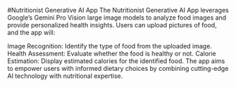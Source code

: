 #Nutritionist Generative AI App
The Nutritionist Generative AI App leverages Google’s Gemini Pro Vision large image models to analyze food images and provide personalized health insights. Users can upload pictures of food, and the app will:

Image Recognition: Identify the type of food from the uploaded image.
Health Assessment: Evaluate whether the food is healthy or not.
Calorie Estimation: Display estimated calories for the identified food.
The app aims to empower users with informed dietary choices by combining cutting-edge AI technology with nutritional expertise.
